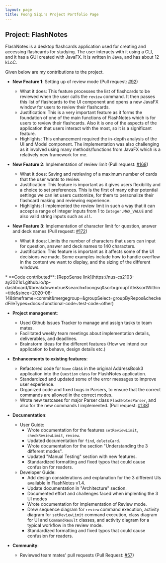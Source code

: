 ```yaml
---
layout: page
title: Foong Siqi's Project Portfolio Page
---
```


## Project: FlashNotes

FlashNotes is a desktop flashcards application used for creating and accessing flashcards for studying. The user 
interacts with it using a CLI, and it has a GUI created with JavaFX. It is written in Java, and has about 12 kLoC.

Given below are my contributions to the project.

* **New Feature 1**: Setting up of review mode (Pull request: [#92](https://github.com/AY2021S1-CS2103T-T15-2/tp/pull/92))
    * What it does: This feature processes the list of flashcards to be reviewed when the user calls the `review` command.
    It then passes this list of flashcards to the UI component and opens a new JavaFX window for users to review their
    flashcards.
    * Justification: This is a very important feature as it forms the foundation of one of the main functions of FlashNotes
    which is for users to review their flashcards. Also it is one of the aspects of the application that users interact with
    the most, so it is a significant feature.
    * Highlights: This enhancement required the in-depth analysis of the UI and Model component. The implementation was
    also challenging as it involved using many methods/functions from JavaFX which is a relatively new framework for me.

* **New Feature 2**: Implementation of review limit (Pull request: [#168](https://github.com/AY2021S1-CS2103T-T15-2/tp/pull/168))
    * What it does: Saving and retrieving of a maximum number of cards that the user wants to review.
    * Justification: This feature is important as it gives users flexibility and a choice to set preferences. This is the
    first of many other potential settings we can let users customize, for them to personalize their flashcard making
    and reviewing experience.
    * Highlights: I implemented the review limit in such a way that it can accept a range of integer inputs from 1 to 
    `Integer.MAX_VALUE` and also valid string inputs such as `all`. 

* **New Feature 3**: Implementation of character limit for question, answer and deck names (Pull request: [#172](https://github.com/AY2021S1-CS2103T-T15-2/tp/pull/172))
    * What it does: Limits the number of characters that users can input for question, answer and deck names to 140 
    characters.
    * Justification: This feature is important as it affects some of the UI decisions we made. Some examples include
    how to handle overflow in the content we want to display, and the sizing of the different windows.

<div style="page-break-after: always;"></div>
* **Code contributed**: [RepoSense link](https://nus-cs2103-ay2021s1.github.io/tp-dashboard/#breakdown=true&search=foongsq&sort=groupTitle&sortWithin=title&since=2020-08-14&timeframe=commit&mergegroup=&groupSelect=groupByRepos&checkedFileTypes=docs~functional-code~test-code~other)

* **Project management**:
    * Used Github Issues Tracker to manage and assign tasks to team mates.
    * Facilitated weekly team meetings about implementation details, deliverables,
    and deadlines.
    * Brainstorm ideas for the different features (How we intend our application to behave, design details etc.)

* **Enhancements to existing features**:
    * Refactored code for `Name` class in the original AddressBook3 application
    into the `Question` class for FlashNotes application.
    * Standardized and updated some of the error messages to improve user experience.
    * Organized code and fixed bugs in Parsers, to ensure that the correct commands are allowed in the correct modes.
    * Wrote new testcases for major Parser class `FlashNotesParser`, and also for the new commands I implemented. 
    (Pull request: [#138](https://github.com/AY2021S1-CS2103T-T15-2/tp/pull/138))

* **Documentation**:
  * User Guide:
    * Wrote documentation for the features `setReviewLimit`, `checkReviewLimit`, `review`.
    * Updated documentation for `find`, `deleteCard`.
    * Wrote documentation for the section "Understanding the 3 different modes".
    * Updated "Manual Testing" section with new features.
    * Standardized formatting and fixed typos that could cause confusion for readers.
  * Developer Guide:
    * Add design considerations and explanation for the 3 different UIs available in FlashNotes v1.4.
    * Update documentation in "Architecture" section.
    * Documented effort and challenges faced when implenting the 3 UI modes
    * Wrote documentation for implementation of Review mode.
    * Drew sequence diagram for `review` command execution, activity diagram for `setReviewLimit` command execution, 
    class diagram for UI and `CommandResult` classes, and activity diagram for a typical workflow in the review mode.
    * Standardized formatting and fixed typos that could cause confusion for readers.

* **Community**:
    * Reviewed team mates' pull requests (Pull Request: [#57](https://github.com/AY2021S1-CS2103T-T15-2/tp/pull/57))

